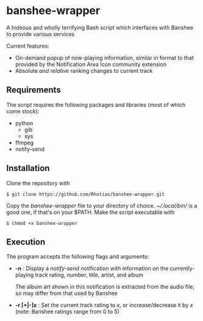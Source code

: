 # banshee-wrapper
A hideous and wholly terrifying Bash script which interfaces with Banshee to provide various services

Current features:
* On-demand popup of now-playing information, similar in format to that provided by the Notification Area Icon community extension
* Absolute *and relative* ranking changes to current track

## Requirements
The script requires the following packages and libraries (most of which come stock):
* python
  * gib
  * sys
* ffmpeg
* notify-send

## Installation
Clone the repository with

    $ git clone https://github.com/Rhotias/banshee-wrapper.git

Copy the *banshee-wrapper* file to your directory of choice. *~/.local/bin/* is a good one, if that's on your $PATH. Make the script executable with

    $ chmod +x banshee-wrapper

## Execution
The program accepts the following flags and arguments:

* **-n** : Display a *notify-send* notification with information on the currently-playing track rating, number, title, artist, and album

    The album art shown in this notification is extracted from the audio file, so may differ from that used by Banshee

* **-r [+|-]x** : Set the current track rating to *x*, or increase/decrease it by *x* (note: Banshee ratings range from 0 to 5)
